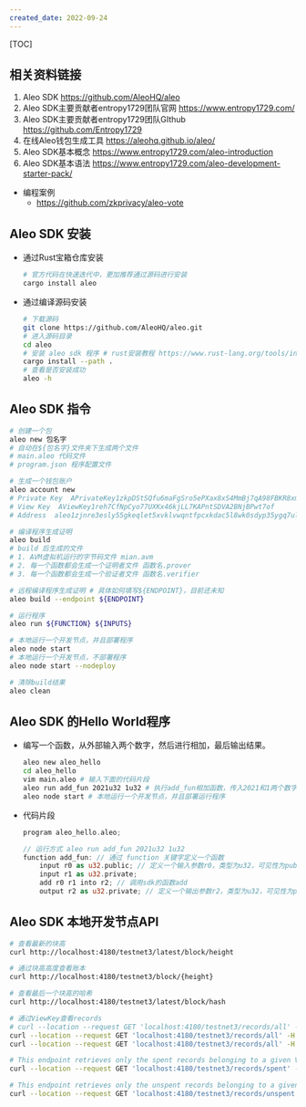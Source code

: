 ```yaml
---
created_date: 2022-09-24
---
```


[TOC]

## 相关资料链接

1. Aleo SDK https://github.com/AleoHQ/aleo
2. Aleo SDK主要贡献者entropy1729团队官网 https://www.entropy1729.com/
3. Aleo SDK主要贡献者entropy1729团队GIthub https://github.com/Entropy1729
4. 在线Aleo钱包生成工具 https://aleohq.github.io/aleo/
5. Aleo SDK基本概念 https://www.entropy1729.com/aleo-introduction
6. Aleo SDK基本语法 https://www.entropy1729.com/aleo-development-starter-pack/

- 编程案例
  - https://github.com/zkprivacy/aleo-vote

## Aleo SDK 安装

- 通过Rust宝箱仓库安装

  ```bash
  # 官方代码在快速迭代中，更加推荐通过源码进行安装
  cargo install aleo
  ```

- 通过编译源码安装

  ```bash
  # 下载源码 
  git clone https://github.com/AleoHQ/aleo.git
  # 进入源码目录
  cd aleo
  # 安装 aleo sdk 程序 # rust安装教程 https://www.rust-lang.org/tools/install
  cargo install --path .
  # 查看是否安装成功
  aleo -h
  ```

## Aleo SDK 指令

```bash
# 创建一个包
aleo new 包名字
# 自动在${包名字}文件夹下生成两个文件
# main.aleo 代码文件
# program.json 程序配置文件

# 生成一个钱包账户
aleo account new
# Private Key  APrivateKey1zkpDStSQfu6maFgSro5ePXax8xS4MmBj7qA98FBKR8xm1ZU
# View Key  AViewKey1reh7CfNpCyo77UXKx46kjLL7KAPntSDVA2BNjBPwt7of
# Address  aleo1zjnre3esly55gkeqlet5xvklvwqntfpcxkdac5l8wk0sdyp35ygq7ulxk4

# 编译程序生成证明
aleo build
# build 后生成的文件
# 1. AVM虚拟机运行的字节码文件 mian.avm
# 2. 每一个函数都会生成一个证明者文件 函数名.prover
# 3. 每一个函数都会生成一个验证者文件 函数名.verifier

# 远程编译程序生成证明 # 具体如何填写${ENDPOINT}，目前还未知
aleo build --endpoint ${ENDPOINT}

# 运行程序
aleo run ${FUNCTION} ${INPUTS}

# 本地运行一个开发节点，并且部署程序
aleo node start
# 本地运行一个开发节点，不部署程序
aleo node start --nodeploy

# 清除build结果
aleo clean
```

## Aleo SDK 的Hello World程序

- 编写一个函数，从外部输入两个数字，然后进行相加，最后输出结果。
  ```bash
  aleo new aleo_hello
  cd aleo_hello
  vim main.aleo # 输入下面的代码片段
  aleo run add_fun 2021u32 1u32 # 执行add_fun相加函数，传入2021和1两个数字
  aleo node start # 本地运行一个开发节点，并且部署运行程序
  ```
- 代码片段
  ```rs
  program aleo_hello.aleo;

  // 运行方式 aleo run add_fun 2021u32 1u32
  function add_fun: // 通过 function 关键字定义一个函数
      input r0 as u32.public; // 定义一个输入参数r0，类型为u32，可见性为public
      input r1 as u32.private;
      add r0 r1 into r2; // 调用sdk的函数add
      output r2 as u32.private; // 定义一个输出参数r2，类型为u32，可见性为private
  ```

## Aleo SDK 本地开发节点API

```bash
# 查看最新的块高
curl http://localhost:4180/testnet3/latest/block/height

# 通过块高高度查看账本
curl http://localhost:4180/testnet3/block/{height}

# 查看最后一个块高的哈希
curl http://localhost:4180/testnet3/latest/block/hash

# 通过ViewKey查看records
# curl --location --request GET 'localhost:4180/testnet3/records/all' -H 'Content-Type: application/json' -d '"ViewKey"'
curl --location --request GET 'localhost:4180/testnet3/records/all' -H 'Content-Type: application/json' -d '"AViewKey1hU73JxupzRh7uEnynsXgUQL3neSJcJZ2dMBkCPh97zoZ"' | jq
curl --location --request GET 'localhost:4180/testnet3/records/all' -H 'Content-Type: application/json' -d '"AViewKey1eZqsm6igutMTUbnwWw8vPQG5ceJruyYQs8XwTmNQdMJf"' | jq

# This endpoint retrieves only the spent records belonging to a given ViewKey
curl --location --request GET 'localhost:4180/testnet3/records/spent' -H 'Content-Type: application/json' -d '"AViewKey1hU73JxupzRh7uEnynsXgUQL3neSJcJZ2dMBkCPh97zoZ"' | jq

# This endpoint retrieves only the unspent records belonging to a given ViewKey.
curl --location --request GET 'localhost:4180/testnet3/records/unspent' -H 'Content-Type: application/json' -d '"AViewKey1hU73JxupzRh7uEnynsXgUQL3neSJcJZ2dMBkCPh97zoZ"' | jq
```
